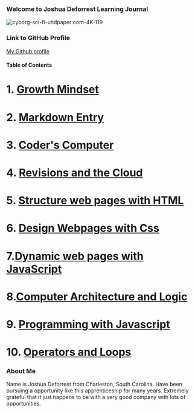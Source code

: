 ### Welcome to Joshua Deforrest Learning Journal

![cyborg-sci-fi-uhdpaper com-4K-119](https://user-images.githubusercontent.com/41346809/67643706-9f4d6600-f8f0-11e9-8e28-93b7603e987a.jpg)

### Link to GitHub Profile
[My Github profile](https://github.com/jjdeforrest)


#### Table of Contents

# 1. [Growth Mindset](https://github.com/jjdeforrest/Code-Fellow-Learning-Journal-by-Joshua-Deforrest/wiki/Growth-Mindset)

# 2. [Markdown Entry](https://github.com/jjdeforrest/Code-Fellow-Learning-Journal-by-Joshua-Deforrest/wiki/Markdown)

# 3. [Coder's Computer](https://github.com/jjdeforrest/Code-Fellow-Learning-Journal-by-Joshua-Deforrest/wiki/Coders-Computer-Blog-Article)

# 4. [Revisions and the Cloud](https://github.com/jjdeforrest/Code-Fellow-Learning-Journal-by-Joshua-Deforrest/wiki/Created-Revisions-and-the-Cloud)

# 5. [Structure web pages with HTML](https://github.com/jjdeforrest/Code-Fellow-Learning-Journal-by-Joshua-Deforrest/wiki/Structure-web-pages-with-HTML)

# 6. [Design Webpages with Css](https://github.com/jjdeforrest/Code-Fellow-Learning-Journal-by-Joshua-Deforrest/wiki/Design-Webpages-with-Css)

# 7.[Dynamic web pages with JavaScript](https://github.com/jjdeforrest/Code-Fellow-Learning-Journal-by-Joshua-Deforrest/wiki/Dynamic-web-pages-with-JavaScript)

# 8.[Computer Architecture and Logic](https://github.com/jjdeforrest/Code-Fellow-Learning-Journal-by-Joshua-Deforrest/wiki/Computer-Architecture-and-Logic)

# 9. [Programming with Javascript](https://github.com/jjdeforrest/Code-Fellow-Learning-Journal-by-Joshua-Deforrest/wiki/Programming-with-JavaScript)

# 10. [Operators and Loops](https://github.com/jjdeforrest/Code-Fellow-Learning-Journal-by-Joshua-Deforrest/wiki/Operators-and-Loops)

### About Me
Name is Joshua Deforrest from Charleston, South Carolina. Have been pursuing a opportunity like this apprenticeship for many years. Extremely grateful that it just happens to be with a very good company with lots of opportunities.
